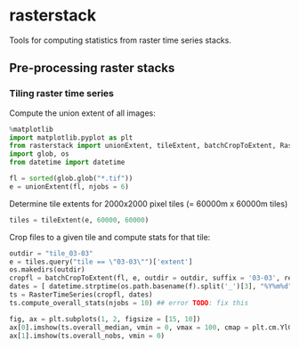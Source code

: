 rasterstack
===========

Tools for computing statistics from raster time series stacks.

## Pre-processing raster stacks

### Tiling raster time series

Compute the union extent of all images:

```python
%matplotlib
import matplotlib.pyplot as plt
from rasterstack import unionExtent, tileExtent, batchCropToExtent, RasterTimeSeries
import glob, os
from datetime import datetime

fl = sorted(glob.glob("*.tif"))
e = unionExtent(fl, njobs = 6)
```

Determine tile extents for 2000x2000 pixel tiles (= 60000m x 60000m tiles)

```python
tiles = tileExtent(e, 60000, 60000)
```

Crop files to a given tile and compute stats for that tile:

```python
outdir = "tile_03-03"
e = tiles.query("tile == \"03-03\"")['extent']
os.makedirs(outdir)
cropfl = batchCropToExtent(fl, e, outdir = outdir, suffix = '03-03', res = 30, njobs = 8, verbose = 0)
dates = [ datetime.strptime(os.path.basename(f).split('_')[3], "%Y%m%d") for f in cropfl ]
ts = RasterTimeSeries(cropfl, dates)
ts.compute_overall_stats(njobs = 10) ## error TODO: fix this

fig, ax = plt.subplots(1, 2, figsize = [15, 10])
ax[0].imshow(ts.overall_median, vmin = 0, vmax = 100, cmap = plt.cm.YlGnBu)
ax[1].imshow(ts.overall_nobs, vmin = 0)
```

